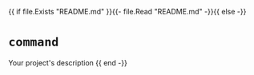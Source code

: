 {{ if file.Exists "README.md" }}{{- file.Read "README.md" -}}{{ else -}}
# `command`

Your project's description
{{ end -}}

